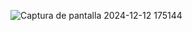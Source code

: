 ![Captura de pantalla 2024-12-12 175144](https://github.com/user-attachments/assets/c604b2b0-41dc-4b2e-91b5-b6e8f173ff66)
